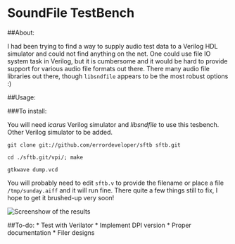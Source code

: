 SoundFile TestBench
===================

##About:

I had been trying to find a way to supply audio test data
to a Verilog HDL simulator and could not find anything on
the net. One could use file IO system task in Verilog, but
it is cumbersome and it would be hard to provide support
for various audio file formats out there. There many audio
file libraries out there, though `libsndfile` appears to
be the most robust options :)

##Usage:

###To install:

You will need _icarus_ Verilog simulator and _libsndfile_
to use this tesbench. Other Verilog simulator to be added.

`git clone git://github.com/errordeveloper/sftb sftb.git`

`cd ./sftb.git/vpi/; make`

`gtkwave dump.vcd`

You will probably need to edit `sftb.v` to provide the
filename or place a file `/tmp/sunday.aiff` and it will
run fine. There quite a few things still to fix, I hope
to get it brushed-up very soon!

![_Screenshow of the results_][1]

[1]: http://i.stack.imgur.com/mRBAx.png "Sunday Morning"


##To-do:
	* Test with Verilator
	* Implement DPI version
	* Proper documentation
	* Filer designs

